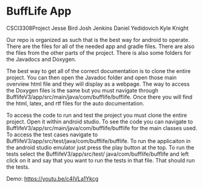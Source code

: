 # BuffLife App
CSCI3308Project
Jesse Bird
Josh Jenkins
Daniel Yedidovich
Kyle Knight

Our repo is organized as such that is the best way for android to operate. There are the files for all of the
needed app and gradle files. There are also the files from the other parts of the project. There is also some
folders for the Javadocs and Doxygen.

The best way to get all of the correct documentation is to clone the entire project. You can then open the Javadoc 
folder and open those main overview html file and they will display as a webpage. The way to access the Doxygen 
files is the same but you must navigate through BufflifeV3/app/src/main/java/com/bufflife/bufflife. Once there you 
will find the html, latex, and rtf files for the auto documentation. 

To access the code to run and test the project you must clone the entire project. Open it within android studio. To
see the code you can navigate to BufflifeV3/app/src/main/java/com/bufflife/bufflife for the main classes used. To 
access the test cases navigate to BufflifeV3/app/src/test/java/com/bufflife/bufflife. To run the applicaiton in the 
android studio emulator just press the play button at the top. To run the tests select the BufflifeV3/app/src/test/
java/com/bufflife/bufflife and left click on it and say that you want to run the tests in that file. That should 
run the tests.

Demo: https://youtu.be/c4IVLa1Ykcg



